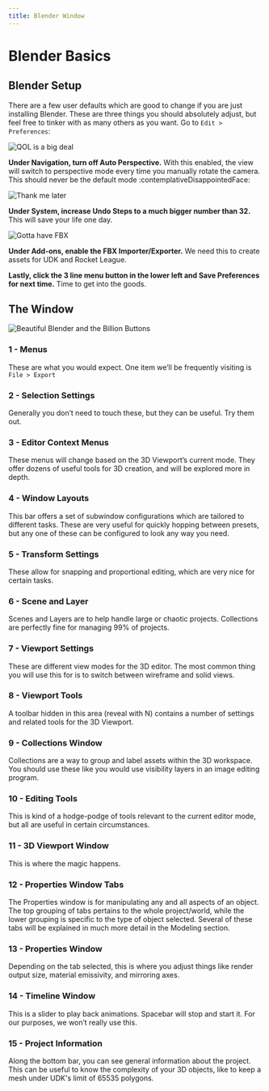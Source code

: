 ```yaml
---
title: Blender Window
---
```

# Blender Basics

## Blender Setup

There are a few user defaults which are good to change if you are just installing Blender. These are three things you should absolutely adjust, but feel free to tinker with as many others as you want. Go to `Edit > Preferences`:

<img src='../../.vuepress/public/images/image219.png' title="QOL is a big deal"></img>

**Under Navigation, turn off Auto Perspective.** With this enabled, the view will switch to perspective mode every time you manually rotate the camera. This should never be the default mode :contemplativeDisappointedFace:

<img src='../../.vuepress/public/images/image37.png' title="Thank me later"></img>

**Under System, increase Undo Steps to a much bigger number than 32.** This will save your life one day.

<img src='../../.vuepress/public/images/image55.png' title="Gotta have FBX"></img>

**Under Add-ons, enable the FBX Importer/Exporter.** We need this to create assets for UDK and Rocket League.

**Lastly, click the 3 line menu button in the lower left and Save Preferences for next time.** Time to get into the goods.

## The Window

<img src='../../.vuepress/public/images/image151.png' title="Beautiful Blender and the Billion Buttons"></img>

### 1 - Menus
These are what you would expect. One item we’ll be frequently visiting is `File > Export`

### 2 - Selection Settings
Generally you don’t need to touch these, but they can be useful. Try them out.

### 3 - Editor Context Menus
These menus will change based on the 3D Viewport’s current mode. They offer dozens of useful tools for 3D creation, and will be explored more in depth.

### 4 - Window Layouts
This bar offers a set of subwindow configurations which are tailored to different tasks. These are very useful for quickly hopping between presets, but any one of these can be configured to look any way you need.

### 5 - Transform Settings
These allow for snapping and proportional editing, which are very nice for certain tasks.

### 6 - Scene and Layer
Scenes and Layers are to help handle large or chaotic projects. Collections are perfectly fine for managing 99% of projects.

### 7 - Viewport Settings
These are different view modes for the 3D editor. The most common thing you will use this for is to switch between wireframe and solid views.

### 8 - Viewport Tools
A toolbar hidden in this area (reveal with N) contains a number of settings and related tools for the 3D Viewport.

### 9 - Collections Window
Collections are a way to group and label assets within the 3D workspace. You should use these like you would use visibility layers in an image editing program.

### 10 - Editing Tools
This is kind of a hodge-podge of tools relevant to the current editor mode, but all are useful in certain circumstances.

### 11 - 3D Viewport Window
This is where the magic happens.

### 12 - Properties Window Tabs
The Properties window is for manipulating any and all aspects of an object. The top grouping of tabs pertains to the whole project/world, while the lower grouping is specific to the type of object selected. Several of these tabs will be explained in much more detail in the Modeling section.

### 13 - Properties Window
Depending on the tab selected, this is where you adjust things like render output size, material emissivity, and mirroring axes.

### 14 - Timeline Window
This is a slider to play back animations. Spacebar will stop and start it. For our purposes, we won’t really use this.

### 15 - Project Information
Along the bottom bar, you can see general information about the project. This can be useful to know the complexity of your 3D objects, like to keep a mesh under UDK's limit of 65535 polygons.

